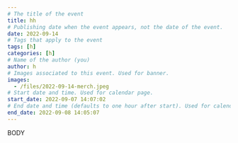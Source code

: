 ```yaml
---
# The title of the event
title: hh
# Publishing date when the event appears, not the date of the event.
date: 2022-09-14
# Tags that apply to the event
tags: [h]
categories: [h]
# Name of the author (you)
author: h
# Images associated to this event. Used for banner.
images:
  - /files/2022-09-14-merch.jpeg
# Start date and time. Used for calendar page.
start_date: 2022-09-07 14:07:02
# End date and time (defaults to one hour after start). Used for calendar page.
end_date: 2022-09-08 14:05:07
---
```


BODY
